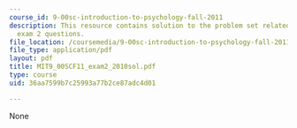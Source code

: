 ```yaml
---
course_id: 9-00sc-introduction-to-psychology-fall-2011
description: This resource contains solution to the problem set related to 2010 practice
  exam 2 questions.
file_location: /coursemedia/9-00sc-introduction-to-psychology-fall-2011/36aa7599b7c25993a77b2ce87adc4d01_MIT9_00SCF11_exam2_2010sol.pdf
file_type: application/pdf
layout: pdf
title: MIT9_00SCF11_exam2_2010sol.pdf
type: course
uid: 36aa7599b7c25993a77b2ce87adc4d01

---
```

None
